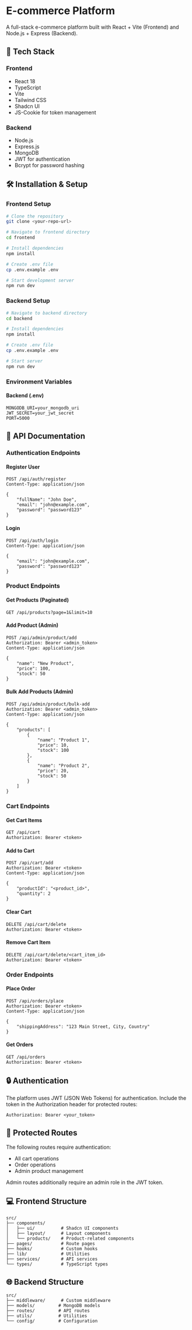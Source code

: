 # E-commerce Platform

A full-stack e-commerce platform built with React + Vite (Frontend) and Node.js + Express (Backend).

## 🚀 Tech Stack

### Frontend
- React 18
- TypeScript
- Vite
- Tailwind CSS
- Shadcn UI
- JS-Cookie for token management

### Backend
- Node.js
- Express.js
- MongoDB
- JWT for authentication
- Bcrypt for password hashing

## 🛠️ Installation & Setup

### Frontend Setup
```bash
# Clone the repository
git clone <your-repo-url>

# Navigate to frontend directory
cd frontend

# Install dependencies
npm install

# Create .env file
cp .env.example .env

# Start development server
npm run dev
```

### Backend Setup
```bash
# Navigate to backend directory
cd backend

# Install dependencies
npm install

# Create .env file
cp .env.example .env

# Start server
npm run dev
```

### Environment Variables
#### Backend (.env)
```
MONGODB_URI=your_mongodb_uri
JWT_SECRET=your_jwt_secret
PORT=5000
```

## 📝 API Documentation

### Authentication Endpoints

#### Register User
```http
POST /api/auth/register
Content-Type: application/json

{
    "fullName": "John Doe",
    "email": "john@example.com",
    "password": "password123"
}
```

#### Login
```http
POST /api/auth/login
Content-Type: application/json

{
    "email": "john@example.com",
    "password": "password123"
}
```

### Product Endpoints

#### Get Products (Paginated)
```http
GET /api/products?page=1&limit=10
```

#### Add Product (Admin)
```http
POST /api/admin/product/add
Authorization: Bearer <admin_token>
Content-Type: application/json

{
    "name": "New Product",
    "price": 100,
    "stock": 50
}
```

#### Bulk Add Products (Admin)
```http
POST /api/admin/product/bulk-add
Authorization: Bearer <admin_token>
Content-Type: application/json

{
    "products": [
        {
            "name": "Product 1",
            "price": 10,
            "stock": 100
        },
        {
            "name": "Product 2",
            "price": 20,
            "stock": 50
        }
    ]
}
```

### Cart Endpoints

#### Get Cart Items
```http
GET /api/cart
Authorization: Bearer <token>
```

#### Add to Cart
```http
POST /api/cart/add
Authorization: Bearer <token>
Content-Type: application/json

{
    "productId": "<product_id>",
    "quantity": 2
}
```

#### Clear Cart
```http
DELETE /api/cart/delete
Authorization: Bearer <token>
```

#### Remove Cart Item
```http
DELETE /api/cart/delete/<cart_item_id>
Authorization: Bearer <token>
```

### Order Endpoints

#### Place Order
```http
POST /api/orders/place
Authorization: Bearer <token>
Content-Type: application/json

{
    "shippingAddress": "123 Main Street, City, Country"
}
```

#### Get Orders
```http
GET /api/orders
Authorization: Bearer <token>
```

## 🔒 Authentication

The platform uses JWT (JSON Web Tokens) for authentication. Include the token in the Authorization header for protected routes:

```http
Authorization: Bearer <your_token>
```

## 🔑 Protected Routes

The following routes require authentication:
- All cart operations
- Order operations
- Admin product management

Admin routes additionally require an admin role in the JWT token.

## 💻 Frontend Structure

```
src/
├── components/
│   ├── ui/          # Shadcn UI components
│   ├── layout/      # Layout components
│   └── products/    # Product-related components
├── pages/           # Route pages
├── hooks/           # Custom hooks
├── lib/             # Utilities
├── services/        # API services
└── types/           # TypeScript types
```

## 🌐 Backend Structure

```
src/
├── middleware/      # Custom middleware
├── models/         # MongoDB models
├── routes/         # API routes
├── utils/          # Utilities
└── config/         # Configuration
```


